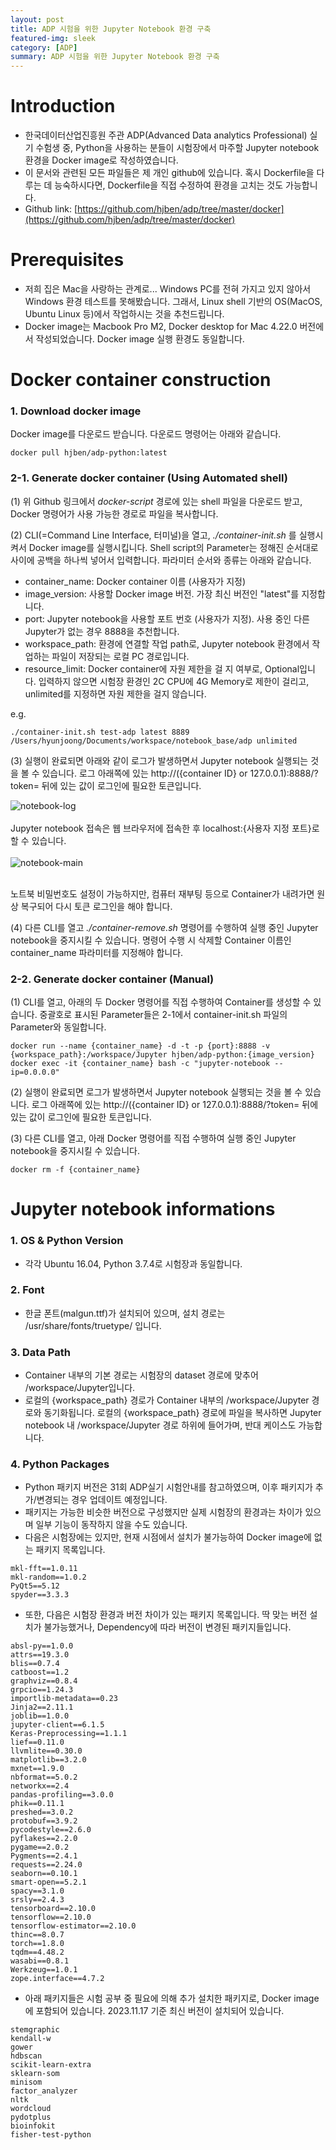 ```yaml
---
layout: post
title: ADP 시험을 위한 Jupyter Notebook 환경 구축
featured-img: sleek
category: [ADP]
summary: ADP 시험을 위한 Jupyter Notebook 환경 구축
---
```


# Introduction
- 한국데이터산업진흥원 주관 ADP(Advanced Data analytics Professional) 실기 수험생 중, Python을 사용하는 분들이 시험장에서 마주할 Jupyter notebook 환경을 Docker image로 작성하였습니다.
- 이 문서와 관련된 모든 파일들은 제 개인 github에 있습니다. 혹시 Dockerfile을 다루는 데 능숙하시다면, Dockerfile을 직접 수정하여 환경을 고치는 것도 가능합니다.
- Github link: [https://github.com/hjben/adp/tree/master/docker](https://github.com/hjben/adp/tree/master/docker)   

# Prerequisites
- 저희 집은 Mac을 사랑하는 관계로... Windows PC를 전혀 가지고 있지 않아서 Windows 환경 테스트를 못해봤습니다. 그래서, Linux shell 기반의 OS(MacOS, Ubuntu Linux 등)에서 작업하시는 것을 추천드립니다.
- Docker image는 Macbook Pro M2, Docker desktop for Mac 4.22.0 버전에서 작성되었습니다. Docker image 실행 환경도 동일합니다.

# Docker container construction
### 1. Download docker image
Docker image를 다운로드 받습니다. 다운로드 명령어는 아래와 같습니다.
```
docker pull hjben/adp-python:latest
```

### 2-1. Generate docker container (Using Automated shell)
(1) 위 Github 링크에서 _docker-script_ 경로에 있는 shell 파일을 다운로드 받고, Docker 명령어가 사용 가능한 경로로 파일을 복사합니다.

(2) CLI(=Command Line Interface, 터미널)을 열고, _./container-init.sh_ 를 실행시켜서 Docker image를 실행시킵니다. Shell script의 Parameter는 정해진 순서대로 사이에 공백을 하나씩 넣어서 입력합니다. 파라미터 순서와 종류는 아래와 같습니다.
- container_name: Docker container 이름 (사용자가 지정)
- image_version: 사용할 Docker image 버전. 가장 최신 버전인 "latest"를 지정합니다.
- port: Jupyter notebook을 사용할 포트 번호 (사용자가 지정). 사용 중인 다른 Jupyter가 없는 경우 8888을 추천합니다.
- workspace_path: 환경에 연결할 작업 path로, Jupyter notebook 환경에서 작업하는 파일이 저장되는 로컬 PC 경로입니다.
- resource_limit: Docker container에 자원 제한을 걸 지 여부로, Optional입니다. 입력하지 않으면 시험장 환경인 2C CPU에 4G Memory로 제한이 걸리고, unlimited를 지정하면 자원 제한을 걸지 않습니다.

e.g.
```
./container-init.sh test-adp latest 8889 /Users/hyunjoong/Documents/workspace/notebook_base/adp unlimited
```

(3) 실행이 완료되면 아래와 같이 로그가 발생하면서 Jupyter notebook 실행되는 것을 볼 수 있습니다. 로그 아래쪽에 있는 http://({container ID} or 127.0.0.1):8888/?token= 뒤에 있는 값이 로그인에 필요한 토큰입니다.

<img src ="https://raw.githubusercontent.com/hjben/hjben.github.io/master/_img/adp-docker/notebook-log.png" alt="notebook-log">
<br><br> Jupyter notebook 접속은 웹 브라우저에 접속한 후 localhost:{사용자 지정 포트}로 할 수 있습니다. <br><br>
<img src ="https://raw.githubusercontent.com/hjben/hjben.github.io/master/_img/adp-docker/notebook-main.png" alt="notebook-main">

<br> 노트북 비밀번호도 설정이 가능하지만, 컴퓨터 재부팅 등으로 Container가 내려가면 원상 복구되어 다시 토큰 로그인을 해야 합니다.

(4) 다른 CLI를 열고 _./container-remove.sh_ 명령어를 수행하여 실행 중인 Jupyter notebook을 중지시킬 수 있습니다. 명령어 수행 시 삭제할 Container 이름인 container_name 파라미터를 지정해야 합니다.

### 2-2. Generate docker container (Manual)
(1) CLI를 열고, 아래의 두 Docker 명령어를 직접 수행하여 Container를 생성할 수 있습니다. 중괄호로 표시된 Parameter들은 2-1에서 container-init.sh 파일의 Parameter와 동일합니다.

```
docker run --name {container_name} -d -t -p {port}:8888 -v {workspace_path}:/workspace/Jupyter hjben/adp-python:{image_version}
docker exec -it {container_name} bash -c "jupyter-notebook --ip=0.0.0.0"
```

(2) 실행이 완료되면 로그가 발생하면서 Jupyter notebook 실행되는 것을 볼 수 있습니다. 로그 아래쪽에 있는 http://({container ID} or 127.0.0.1):8888/?token= 뒤에 있는 값이 로그인에 필요한 토큰입니다.

(3) 다른 CLI를 열고, 아래 Docker 명령어를 직접 수행하여 실행 중인 Jupyter notebook을 중지시킬 수 있습니다.

```
docker rm -f {container_name}
```

# Jupyter notebook informations
### 1. OS & Python Version
- 각각 Ubuntu 16.04, Python 3.7.4로 시험장과 동일합니다.

### 2. Font
- 한글 폰트(malgun.ttf)가 설치되어 있으며, 설치 경로는 /usr/share/fonts/truetype/ 입니다.

### 3. Data Path
- Container 내부의 기본 경로는 시험장의 dataset 경로에 맞추어 /workspace/Jupyter입니다.
- 로컬의 {workspace_path} 경로가 Container 내부의 /workspace/Jupyter 경로와 동기화됩니다. 로컬의 {workspace_path} 경로에 파일을 복사하면 Jupyter notebook 내 /workspace/Jupyter 경로 하위에 들어가며, 반대 케이스도 가능합니다.

### 4. Python Packages
- Python 패키지 버전은 31회 ADP실기 시험안내를 참고하였으며, 이후 패키지가 추가/변경되는 경우 업데이트 예정입니다.
- 패키지는 가능한 비슷한 버전으로 구성했지만 실제 시험장의 환경과는 차이가 있으며 일부 기능이 동작하지 않을 수도 있습니다.
- 다음은 시험장에는 있지만, 현재 시점에서 설치가 불가능하여 Docker image에 없는 패키지 목록입니다.
```
mkl-fft==1.0.11
mkl-random==1.0.2
PyQt5==5.12
spyder==3.3.3
```

- 또한, 다음은 시험장 환경과 버전 차이가 있는 패키지 목록입니다. 딱 맞는 버전 설치가 불가능했거나, Dependency에 따라 버전이 변경된 패키지들입니다.
```
absl-py==1.0.0
attrs==19.3.0
blis==0.7.4
catboost==1.2
graphviz==0.8.4
grpcio==1.24.3
importlib-metadata==0.23
Jinja2==2.11.1
joblib==1.0.0
jupyter-client==6.1.5
Keras-Preprocessing==1.1.1
lief==0.11.0
llvmlite==0.30.0
matplotlib==3.2.0
mxnet==1.9.0
nbformat==5.0.2
networkx==2.4
pandas-profiling==3.0.0
phik==0.11.1
preshed==3.0.2
protobuf==3.9.2
pycodestyle==2.6.0
pyflakes==2.2.0
pygame==2.0.2
Pygments==2.4.1
requests==2.24.0
seaborn==0.10.1
smart-open==5.2.1
spacy==3.1.0
srsly==2.4.3
tensorboard==2.10.0
tensorflow==2.10.0
tensorflow-estimator==2.10.0
thinc==8.0.7
torch==1.8.0
tqdm==4.48.2
wasabi==0.8.1
Werkzeug==1.0.1
zope.interface==4.7.2
```

- 아래 패키지들은 시험 공부 중 필요에 의해 추가 설치한 패키지로, Docker image에 포함되어 있습니다. 2023.11.17 기준 최신 버전이 설치되어 있습니다.
```
stemgraphic
kendall-w
gower
hdbscan
scikit-learn-extra
sklearn-som
minisom
factor_analyzer
nltk
wordcloud
pydotplus
bioinfokit
fisher-test-python
```
